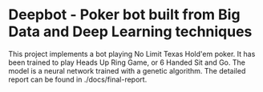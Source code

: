 # Deepbot - Poker bot built from Big Data and Deep Learning techniques

This project implements a bot playing No Limit Texas Hold'em poker. It has been trained to play Heads Up Ring Game, or 6 Handed Sit and Go. The model is a neural network trained with a genetic algorithm. The detailed report can be found in ./docs/final-report.

